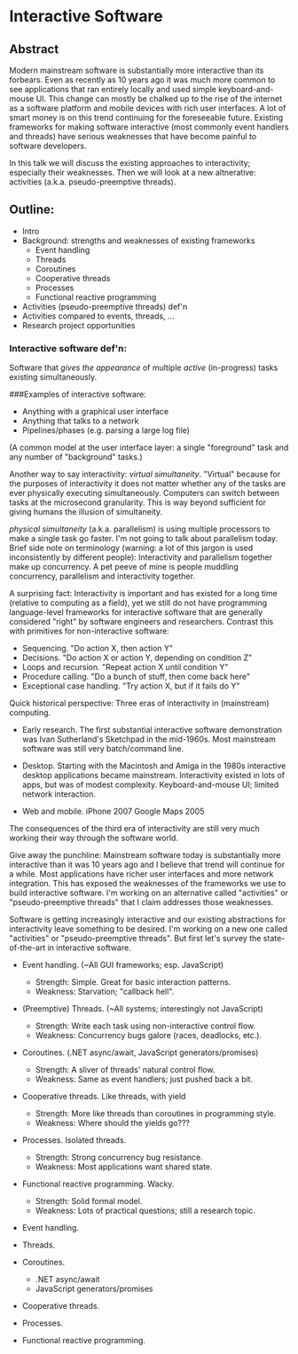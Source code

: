 # Interactive Software

## Abstract

Modern mainstream software is substantially more interactive than its
forbears.  Even as recently as 10 years ago it was much more common to
see applications that ran entirely locally and used simple
keyboard-and-mouse UI.  This change can mostly be chalked up to the rise
of the internet as a software platform and mobile devices with rich user
interfaces.  A lot of smart money is on this trend continuing for the
foreseeable future.  Existing frameworks for making software interactive
(most commonly event handlers and threads) have serious weaknesses that
have become painful to software developers.

In this talk we will discuss the existing approaches to interactivity;
especially their weaknesses.  Then we will look at a new altnerative:
activities (a.k.a. pseudo-preemptive threads).

## Outline:

- Intro
- Background: strengths and weaknesses of existing frameworks
  - Event handling
  - Threads
  - Coroutines
  - Cooperative threads
  - Processes
  - Functional reactive programming
- Activities (pseudo-preemptive threads) def'n
- Activities compared to events, threads, ...
- Research project opportunities

### Interactive software def'n:

Software that _gives the appearance_ of multiple _active_ (in-progress)
tasks existing simultaneously.

###Examples of interactive software:
- Anything with a graphical user interface
- Anything that talks to a network
- Pipelines/phases (e.g. parsing a large log file)

(A common model at the user interface layer: a single "foreground" task
and any number of "background" tasks.)

Another way to say interactivity: _virtual simultaneity_.  "Virtual"
because for the purposes of interactivity it does not matter whether any
of the tasks are ever physically executing simultaneously.  Computers
can switch between tasks at the microsecond granularity.  This is way
beyond sufficient for giving humans the illusion of simultaneity.

_physical simultaneity_ (a.k.a. parallelism) is using multiple
processors to make a single task go faster.  I'm not going to talk about
parallelism today.  Brief side note on terminology (warning: a lot of
this jargon is used inconsistently by different people): Interactivity
and parallelism together make up concurrency.  A pet peeve of mine is
people muddling concurrency, parallelism and interactivity together.

A surprising fact: Interactivity is important and has existed for a long
time (relative to computing as a field), yet we still do not have
programming language-level frameworks for interactive software that are
generally considered "right" by software engineers and researchers.
Contrast this with primitives for non-interactive software:

- Sequencing. "Do action X, then action Y"
- Decisions. "Do action X or action Y, depending on condition Z"
- Loops and recursion. "Repeat action X until condition Y"
- Procedure calling. "Do a bunch of stuff, then come back here"
- Exceptional case handling. "Try action X, but if it fails do Y"

Quick historical perspective: Three eras of interactivity in
(mainstream) computing.

- Early research.  The first substantial interactive software
  demonstration was Ivan Sutherland's Sketchpad in the mid-1960s.  Most
  mainstream software was still very batch/command line.

- Desktop.  Starting with the Macintosh and Amiga in the 1980s
  interactive desktop applications became mainstream.  Interactivity
  existed in lots of apps, but was of modest complexity.
  Keyboard-and-mouse UI; limited network interaction.

- Web and mobile.  iPhone 2007  Google Maps 2005

The consequences of the third era of interactivity are still very much
working their way through the software world.

Give away the punchline: Mainstream software today is substantially more
interactive than it was 10 years ago and I believe that trend will
continue for a while.  Most applications have richer user interfaces and
more network integration.  This has exposed the weaknesses of the
frameworks we use to build interactive software.  I'm working on an
alternative called "activities" or "pseudo-preemptive threads" that I
claim addresses those weaknesses.

Software is getting increasingly interactive
and our existing abstractions for interactivity leave something to be
desired.  I'm working on a new one called "activities" or
"pseudo-preemptive threads".  But first let's survey the
state-of-the-art in interactive software.

- Event handling. (~All GUI frameworks; esp. JavaScript)
  - Strength: Simple.  Great for basic interaction patterns.
  - Weakness: Starvation; "callback hell".
- (Preemptive) Threads. (~All systems; interestingly not JavaScript)
  - Strength: Write each task using non-interactive control flow.
  - Weakness: Concurrency bugs galore (races, deadlocks, etc.).
- Coroutines. (.NET async/await, JavaScript generators/promises)
  - Strength: A sliver of threads' natural control flow.
  - Weakness: Same as event handlers; just pushed back a bit.
- Cooperative threads. Like threads, with yield
  - Strength: More like threads than coroutines in programming style.
  - Weakness: Where should the yields go???
- Processes. Isolated threads.
  - Strength: Strong concurrency bug resistance.
  - Weakness: Most applications want shared state.
- Functional reactive programming. Wacky.
  - Strength: Solid formal model.
  - Weakness: Lots of practical questions; still a research topic.



- Event handling.

- Threads.

- Coroutines.
  - .NET async/await
  - JavaScript generators/promises

- Cooperative threads.

- Processes.

- Functional reactive programming.

